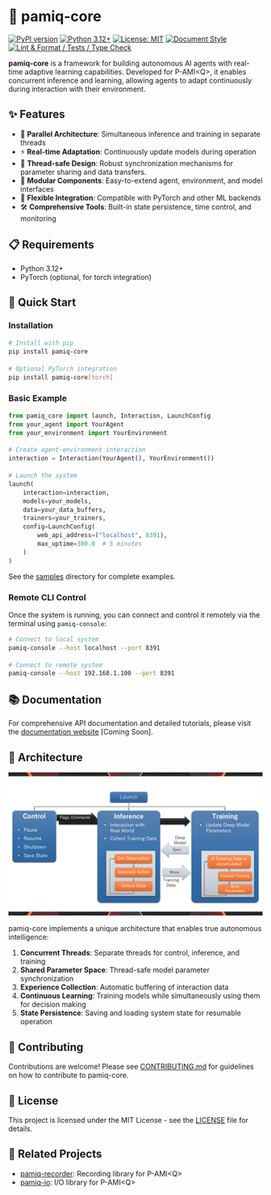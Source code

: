 # 💠 pamiq-core

[![PyPI version](https://img.shields.io/pypi/v/pamiq-core.svg)](https://pypi.org/project/pamiq-core/)
[![Python 3.12+](https://img.shields.io/badge/python-3.12+-blue.svg)](https://www.python.org/downloads/)
[![License: MIT](https://img.shields.io/badge/License-MIT-yellow.svg)](LICENSE)
[![Document Style](https://img.shields.io/badge/%20docstyle-google-3666d6.svg)](https://google.github.io/styleguide/pyguide.html#s3.8-comments-and-docstrings)
[![Lint & Format / Tests / Type Check](https://github.com/MLShukai/pamiq-core/actions/workflows/main.yaml/badge.svg)](https://github.com/MLShukai/pamiq-core/actions/workflows/main.yaml)

**pamiq-core** is a framework for building autonomous AI agents with real-time adaptive learning capabilities. Developed for P-AMI\<Q>, it enables concurrent inference and learning, allowing agents to adapt continuously during interaction with their environment.

## ✨ Features

- 🔄 **Parallel Architecture**: Simultaneous inference and training in separate threads
- ⚡ **Real-time Adaptation**: Continuously update models during operation
- 🧵 **Thread-safe Design**: Robust synchronization mechanisms for parameter sharing and data transfers.
- 🔌 **Modular Components**: Easy-to-extend agent, environment, and model interfaces
- 🧩 **Flexible Integration**: Compatible with PyTorch and other ML backends
- 🛠️ **Comprehensive Tools**: Built-in state persistence, time control, and monitoring

## 📋 Requirements

- Python 3.12+
- PyTorch (optional, for torch integration)

## 🚀 Quick Start

### Installation

```bash
# Install with pip
pip install pamiq-core

# Optional PyTorch integration
pip install pamiq-core[torch]
```

### Basic Example

```python
from pamiq_core import launch, Interaction, LaunchConfig
from your_agent import YourAgent
from your_environment import YourEnvironment

# Create agent-environment interaction
interaction = Interaction(YourAgent(), YourEnvironment())

# Launch the system
launch(
    interaction=interaction,
    models=your_models,
    data=your_data_buffers,
    trainers=your_trainers,
    config=LaunchConfig(
        web_api_address=("localhost", 8391),
        max_uptime=300.0  # 5 minutes
    )
)
```

See the [samples](samples/) directory for complete examples.

### Remote CLI Control

Once the system is running, you can connect and control it remotely via the terminal using `pamiq-console`:

```bash
# Connect to local system
pamiq-console --host localhost --port 8391

# Connect to remote system
pamiq-console --host 192.168.1.100 --port 8391
```

## 📚 Documentation

For comprehensive API documentation and detailed tutorials, please visit the [documentation website](https://pamiq-core.readthedocs.io/) \[Coming Soon\].

## 🧩 Architecture

![PAMIQ System Architecture](docs/images/system-architecture.png)

pamiq-core implements a unique architecture that enables true autonomous intelligence:

1. **Concurrent Threads**: Separate threads for control, inference, and training
2. **Shared Parameter Space**: Thread-safe model parameter synchronization
3. **Experience Collection**: Automatic buffering of interaction data
4. **Continuous Learning**: Training models while simultaneously using them for decision making
5. **State Persistence**: Saving and loading system state for resumable operation

## 🤝 Contributing

Contributions are welcome! Please see [CONTRIBUTING.md](CONTRIBUTING.md) for guidelines on how to contribute to pamiq-core.

## 📄 License

This project is licensed under the MIT License - see the [LICENSE](LICENSE) file for details.

## 🔗 Related Projects

- [pamiq-recorder](https://github.com/MLShukai/pamiq-recorder): Recording library for P-AMI\<Q>
- [pamiq-io](https://github.com/MLShukai/pamiq-io): I/O library for P-AMI\<Q>
